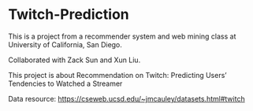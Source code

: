 # Twitch-Prediction
This is a project from a recommender system and web mining class at University of California, San Diego.

Collaborated with Zack Sun and Xun Liu.

This project is about Recommendation on Twitch: Predicting Users’ Tendencies to Watched a Streamer

Data resource: https://cseweb.ucsd.edu/~jmcauley/datasets.html#twitch
